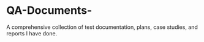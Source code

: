 # QA-Documents-
A comprehensive collection of test documentation, plans, case studies, and reports I have done. 
